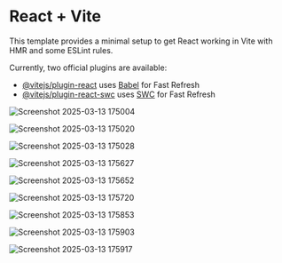 # React + Vite

This template provides a minimal setup to get React working in Vite with HMR and some ESLint rules.

Currently, two official plugins are available:

- [@vitejs/plugin-react](https://github.com/vitejs/vite-plugin-react/blob/main/packages/plugin-react/README.md) uses [Babel](https://babeljs.io/) for Fast Refresh
- [@vitejs/plugin-react-swc](https://github.com/vitejs/vite-plugin-react-swc) uses [SWC](https://swc.rs/) for Fast Refresh

![Screenshot 2025-03-13 175004](https://github.com/user-attachments/assets/742eccc8-d5d8-48de-9f53-1e4c47a01623)

![Screenshot 2025-03-13 175020](https://github.com/user-attachments/assets/c14be386-c63b-4c6f-8e96-9064b4a039be)

![Screenshot 2025-03-13 175028](https://github.com/user-attachments/assets/cd8d18a3-7cfd-49b8-a8df-3beef4317c08)

![Screenshot 2025-03-13 175627](https://github.com/user-attachments/assets/80d5d317-5e8d-41ad-99f2-7772bcebd627)

![Screenshot 2025-03-13 175652](https://github.com/user-attachments/assets/d458b292-a4c8-418e-b7b5-4b8a7108d04b)

![Screenshot 2025-03-13 175720](https://github.com/user-attachments/assets/01b27c9e-ae61-4a92-886c-fead309c20bd)

![Screenshot 2025-03-13 175853](https://github.com/user-attachments/assets/3ef058f3-0f42-49db-bcfb-41abf8571d15)

![Screenshot 2025-03-13 175903](https://github.com/user-attachments/assets/b4e2ee76-79b5-4e2a-992c-12e9097073a1)

![Screenshot 2025-03-13 175917](https://github.com/user-attachments/assets/f5e2319d-d6ca-4680-8236-de19dff3ee89)





























